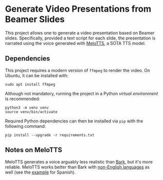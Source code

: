 Generate Video Presentations from Beamer Slides
===================
This project allows one to generate a video presentation based on Beamer slides. Specifically, provided a text script for each slide, the presentation is narrated using the voice generated with [MeloTTS](https://github.com/myshell-ai/MeloTTS), a SOTA TTS model.


Dependencies
----------

This project requires a modern version of `ffmpeg` to render the video. On Ubuntu, it can be installed with:

    sudo apt install ffmpeg

Although not mandatory, running the project in a Python *virtual environment* is recommended:

    python3 -m venv venv
    source venv/bin/activate

Required Python dependencies can then be installed via `pip` with the following command:

    pip install --upgrade -r requirements.txt


Notes on MeloTTS
----------

MeloTTS generates a voice arguably less realistic than [Bark](https://github.com/filippobistaffa/beamer2ai/tree/bark), but it's more reliable. MeloTTS works better than Bark with [non-English languages](https://github.com/myshell-ai/MeloTTS?tab=readme-ov-file#introduction) as well (see the [example](https://github.com/filippobistaffa/beamer2ai/blob/melo/spanish.py) for Spanish).
